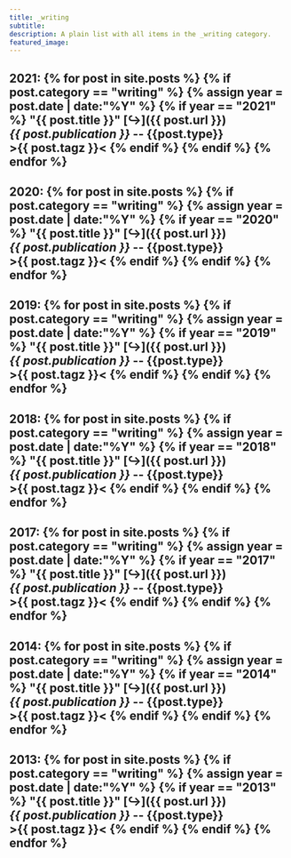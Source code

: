 ```yaml
---
title: _writing
subtitle:
description: A plain list with all items in the _writing category.
featured_image:
---
```


2021:
{% for post in site.posts %}
  {% if post.category == "writing" %}
      {% assign year = post.date | date:"%Y" %}
      {% if year == "2021" %}
**"{{ post.title }}"** [&#8618;]({{ post.url }}) <br>
_{{ post.publication }}_ -- {{post.type}} <br> >{{ post.tagz }}<
      {% endif %}
  {% endif %}
{% endfor %}
---
2020:
{% for post in site.posts %}
  {% if post.category == "writing" %}
      {% assign year = post.date | date:"%Y" %}
      {% if year == "2020" %}
**"{{ post.title }}"** [&#8618;]({{ post.url }}) <br>
_{{ post.publication }}_ -- {{post.type}} <br> >{{ post.tagz }}<
      {% endif %}
  {% endif %}
{% endfor %}
---
2019:
{% for post in site.posts %}
  {% if post.category == "writing" %}
      {% assign year = post.date | date:"%Y" %}
      {% if year == "2019" %}
**"{{ post.title }}"** [&#8618;]({{ post.url }}) <br>
_{{ post.publication }}_ -- {{post.type}} <br> >{{ post.tagz }}<
      {% endif %}
  {% endif %}
{% endfor %}
---
2018:
{% for post in site.posts %}
  {% if post.category == "writing" %}
      {% assign year = post.date | date:"%Y" %}
      {% if year == "2018" %}
**"{{ post.title }}"** [&#8618;]({{ post.url }}) <br>
_{{ post.publication }}_ -- {{post.type}} <br> >{{ post.tagz }}<
      {% endif %}
  {% endif %}
{% endfor %}
---
2017:
{% for post in site.posts %}
  {% if post.category == "writing" %}
      {% assign year = post.date | date:"%Y" %}
      {% if year == "2017" %}
**"{{ post.title }}"** [&#8618;]({{ post.url }}) <br>
_{{ post.publication }}_ -- {{post.type}} <br> >{{ post.tagz }}<
      {% endif %}
  {% endif %}
{% endfor %}
---
2014:
{% for post in site.posts %}
  {% if post.category == "writing" %}
      {% assign year = post.date | date:"%Y" %}
      {% if year == "2014" %}
**"{{ post.title }}"** [&#8618;]({{ post.url }}) <br>
_{{ post.publication }}_ -- {{post.type}} <br> >{{ post.tagz }}<
      {% endif %}
  {% endif %}
{% endfor %}
---
2013:
{% for post in site.posts %}
  {% if post.category == "writing" %}
      {% assign year = post.date | date:"%Y" %}
      {% if year == "2013" %}
**"{{ post.title }}"** [&#8618;]({{ post.url }}) <br>
_{{ post.publication }}_ -- {{post.type}} <br> >{{ post.tagz }}<
      {% endif %}
  {% endif %}
{% endfor %}
---
